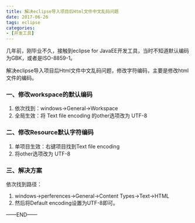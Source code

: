 ```yaml
---
title: 解决eclipse导入项目后Html文件中文乱码问题
date: 2017-06-26 
tags: eclipse
categories: 
- [开发工具]
---
```


几年前，刚毕业不久，接触到eclipse for JavaEE开发工具，当时不知道默认编码为GBK，或者是ISO-8859-1。

解决eclipse导入项目后Html文件中文乱码问题，修改字符编码，主要是修改html文件的编码。

### 一、修改workspace的默认编码
1. 依次找到：windows->General->Workspace
2. 全局生效：将 Text file encoding 的other选项改为 UTF-8


### 二、修改Resource默认字符编码

1. 单项目生效：右键项目找到Text file encoding
2. 将other选项改为 UTF-8



### 三、解决方案


依次找到路径：

1. windows->perferences->General->Content Types->Text->HTML
2. 然后将Default encoding设置为UTF-8即可。



——END——

 